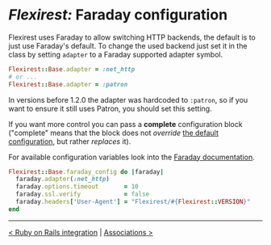 # *Flexirest:* Faraday configuration

Flexirest uses Faraday to allow switching HTTP backends, the default is to just use Faraday's default. To change the used backend just set it in the class by setting `adapter` to a Faraday supported adapter symbol.

```ruby
Flexirest::Base.adapter = :net_http
# or ...
Flexirest::Base.adapter = :patron
```

In versions before 1.2.0 the adapter was hardcoded to `:patron`, so if you want to ensure it still uses Patron, you should set this setting.

If you want more control you can pass a **complete** configuration block ("complete" means that the block does not _override_ [the default configuration](https://github.com/flexirest/flexirest/blob/master/lib/flexirest/configuration.rb#L292), but rather _replaces_ it).

For available configuration variables look into the [Faraday documentation](https://github.com/lostisland/faraday).

```ruby
Flexirest::Base.faraday_config do |faraday|
  faraday.adapter(:net_http)
  faraday.options.timeout       = 10
  faraday.ssl.verify            = false
  faraday.headers['User-Agent'] = "Flexirest/#{Flexirest::VERSION}"
end
```


-----

[< Ruby on Rails integration](ruby-on-rails-integration.md) | [Associations >](associations.md)
